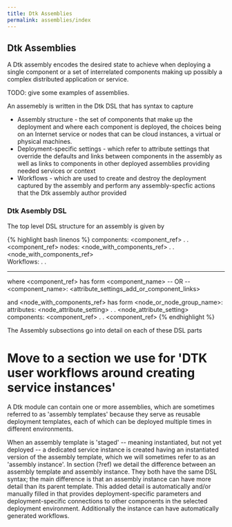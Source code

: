 ```yaml
---
title: Dtk Assemblies
permalink: assemblies/index
---
```


## Dtk Assemblies

A Dtk assembly encodes the desired state to achieve when deploying a single component or a set of interrelated components making up possibly a complex distributed application or service. 

TODO: give some examples of assemblies.

An assemebly is written in the Dtk DSL that has syntax to capture
* Assembly structure - the set of components that make up the deployment and where each component is deployed, the choices being on an Internet service or nodes that can be cloud instances, a virtual or physical machines.
* Deployment-specific settings - which refer to attribute settings that override the defaults and links between components in the assembly as well as links to components in other deployed assemblies providing needed services or context 
* Workflows - which are used to create and destroy the deployment captured by the assembly and perform any assembly-specfic actions that the Dtk assembly author provided


### Dtk Asembly DSL

The top level DSL structure for an assembly is given by

{% highlight bash linenos %}
components:
  <component_ref>
       .
       .
  <component_ref>
nodes:
  <node_with_components_ref>
      .
      .
  <node_with_components_ref>      
Workflows:
   <workflow>
      .
      .
   <workflow>

-----
where <component_ref> has form
  <component_name>
  -- OR --
  <component_name>:
    <attribute_settings_add_or_component_links>

and <node_with_components_ref> has form
  <node_or_node_group_name>:
    attributes:
      <node_attribute_setting>
            .
            .
      <node_attribute_setting>
    components:
      <component_ref>
            .
            .
      <component_ref>
{% endhighlight %}

The Assembly subsections go into detail on each of these DSL parts


# Move to a section we use for 'DTK user workflows around creating service instances'

A Dtk module can contain one or more assemblies, which are sometimes referred to as 'assembly templates' because they serve as reusable deployment templates, each of which can be deployed multiple times in different environments. 

When an assembly template is 'staged'  -- meaning instantiated, but not yet deployed    -- a dedicated service instance is created having an instantiated version of the assembly template, which we will sometimes refer to as an 'assembly instance'.  In section (?ref) we detail the difference between an assembly template and assembly instance. They both have the same DSL syntax; the main difference is that an assembly instance can have more detail than its parent template. This added detail is automatically and/or manually filled in that provides deployment-specific parameters and deployment-specific connections to other components in the selected deployment environment. Additionally the instance can have automatically generated workflows.

